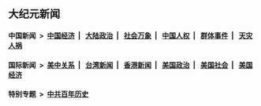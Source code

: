 ## 大纪元新闻

#### 中国新闻 &nbsp;>&nbsp; [中国经济](indexes/ncid283/README.md?09270045) &nbsp;| &nbsp; [大陆政治](indexes/ncid277/README.md?09270045) &nbsp;| &nbsp; [社会万象](indexes/ncid282/README.md?09270045) &nbsp;| &nbsp; [中国人权](indexes/ncid278/README.md?09270045) &nbsp;| &nbsp; [群体事件](indexes/ncid279/README.md?09270045) &nbsp;| &nbsp; [天灾人祸](indexes/ncid280/README.md?09270045)

#### 国际新闻 &nbsp;>&nbsp; [美中关系](indexes/nf1412576/README.md?09270045) &nbsp;| &nbsp; [台湾新闻](indexes/ncid1349361/README.md?09270045) &nbsp;| &nbsp; [香港新闻](indexes/ncid1349362/README.md?09270045) &nbsp;| &nbsp; [美国政治](indexes/ncid1078159/README.md?09270045) &nbsp;| &nbsp; [美国社会](indexes/ncid1078160/README.md?09270045) &nbsp;| &nbsp; [美国经济](indexes/ncid1078158/README.md?09270045)

#### 特别专题 &nbsp;>&nbsp; [中共百年历史](https://github.com/epoch-news/epoch-special/blob/master/README.md?09270045)  
